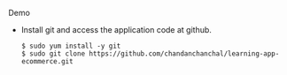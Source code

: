 

Demo
- Install git and access the application code at github.
  ```
  $ sudo yum install -y git
  $ sudo git clone https://github.com/chandanchanchal/learning-app-ecommerce.git
  ```
  

